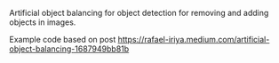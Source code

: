 Artificial object balancing for object detection for removing and adding objects in images.

Example code based on post https://rafael-iriya.medium.com/artificial-object-balancing-1687949bb81b
